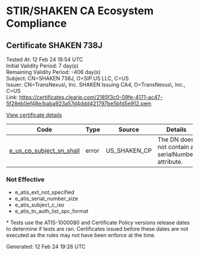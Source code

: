 # STIR/SHAKEN CA Ecosystem Compliance

## Certificate SHAKEN 738J

Tested At: 12 Feb 24 18:54 UTC\
Initial Validity Period: 7 day(s)\
Remaining Validity Period: -406 day(s)\
Subject: CN=SHAKEN 738J, O=SIP.US LLC, C=US\
Issuer: CN=TransNexus\\, Inc. SHAKEN Issuing CA4, O=TransNexus\\, Inc., C=US\
Link: https://certificates.clearip.com/2185f3c0-09fe-4171-ac47-5f28eb0ef48e/baba923a57d4ddd421797be5bfd5e912.pem

[View certificate details](https://understandingwebpki.com/?cert=MIICyjCCAnCgAwIBAgIQft1D6vc8Lnp%2Fx72bYTfB5jAKBggqhkjOPQQDAjBWMQswCQYDVQQGEwJVUzEZMBcGA1UEChMQVHJhbnNOZXh1cywgSW5jLjEsMCoGA1UEAxMjVHJhbnNOZXh1cywgSW5jLiBTSEFLRU4gSXNzdWluZyBDQTQwHhcNMjIxMjI1MjAyMzU3WhcNMjMwMTAxMjAyMzU2WjA4MQswCQYDVQQGEwJVUzETMBEGA1UEChMKU0lQLlVTIExMQzEUMBIGA1UEAxMLU0hBS0VOIDczOEowWTATBgcqhkjOPQIBBggqhkjOPQMBBwNCAAT2zvXxzSWLrgtGKM%2BwFT%2FbOyZqRpX15eftUg9a5v8uJX8jv17K5TKxb8pbvwXOq81Se%2BbMIWfjmzAaRKwHQQq%2Bo4IBPDCCATgwDAYDVR0TAQH%2FBAIwADAOBgNVHQ8BAf8EBAMCB4AwHQYDVR0OBBYEFLJ3H3KUx4s3g5lpPN66cXU1Rn5VMB8GA1UdIwQYMBaAFDD19fK34UsLDxB1fUikkPE9iygqMBcGA1UdIAQQMA4wDAYKYIZIAYb%2FCQEBAzCBpgYDVR0fBIGeMIGbMIGYoDqgOIY2aHR0cHM6Ly9hdXRoZW50aWNhdGUtYXBpLmljb25lY3Rpdi5jb20vZG93bmxvYWQvdjEvY3JsolqkWDBWMRQwEgYDVQQHDAtCcmlkZ2V3YXRlcjELMAkGA1UECAwCTkoxEzARBgNVBAMMClNUSS1QQSBDUkwxCzAJBgNVBAYTAlVTMQ8wDQYDVQQKDAZTVEktUEEwFgYIKwYBBQUHARoECjAIoAYWBDczOEowCgYIKoZIzj0EAwIDSAAwRQIhAO0qSBynLBAeZGSgWwZ2YdWpIoIOlwctbTc0BDfRiUQLAiA2qMwYKeX%2B%2BaS04FAvg7ohZHhecoW1ZGmOP5ZacFxKXA%3D%3D)

| Code | Type | Source | Details |
|------|------|--------|---------|
| [e_us_cp_subject_sn_shall](../../ISSUES/e_us_cp_subject_sn_shall/README.md) | error | US_SHAKEN_CP | The DN does not contain a serialNumber attribute. |

### Not Effective

- e_atis_ext_not_specified
- e_atis_serial_number_size
- e_atis_subject_c_iso
- e_atis_tn_auth_list_spc_format

\* Tests use the ATIS-1000080 and Certificate Policy versions release dates to determine if tests are ran. Certificates issued before these dates are not executed as the rules may not have been enforce at the time.


Generated: 12 Feb 24 19:26 UTC